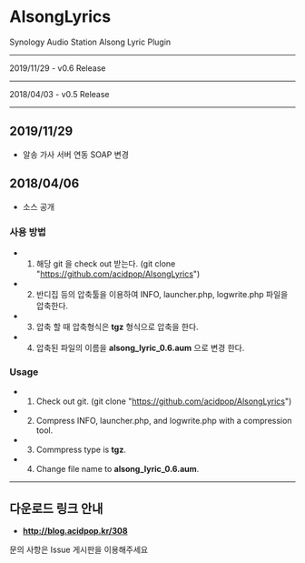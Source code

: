 # AlsongLyrics

Synology Audio Station Alsong Lyric Plugin

------

2019/11/29 - v0.6 Release

------

2018/04/03 - v0.5 Release

------

## 2019/11/29

- 알송 가사 서버 연동 SOAP 변경

## 2018/04/06

- 소스 공개

### 사용 방법

 - 1. 해당 git 을 check out 받는다. (git clone "https://github.com/acidpop/AlsongLyrics")

 - 2. 반디집 등의 압축툴을 이용하여 INFO, launcher.php, logwrite.php 파일을 압축한다.

 - 3. 압축 할 때 압축형식은 **tgz** 형식으로 압축을 한다.

 - 4. 압축된 파일의 이름을 **alsong_lyric_0.6.aum** 으로 변경 한다.

### Usage
 - 1. Check out git. (git clone "https://github.com/acidpop/AlsongLyrics")

 - 2. Compress INFO, launcher.php, and logwrite.php with a compression tool.

 - 3. Commpress type is **tgz**.

 - 4. Change file name to **alsong_lyric_0.6.aum**.

------

## 다운로드 링크 안내

- **<a href="http://blog.acidpop.kr/308" target="_blank">http://blog.acidpop.kr/308</a>**

 문의 사항은 Issue 게시판을 이용해주세요
